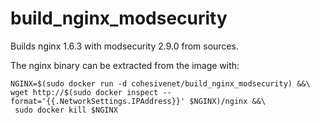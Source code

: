 build_nginx_modsecurity
=======================

Builds nginx 1.6.3 with modsecurity 2.9.0 from sources.

The nginx binary can be extracted from the image with:

    NGINX=$(sudo docker run -d cohesivenet/build_nginx_modsecurity) &&\
    wget http://$(sudo docker inspect --format='{{.NetworkSettings.IPAddress}}' $NGINX)/nginx &&\
     sudo docker kill $NGINX

